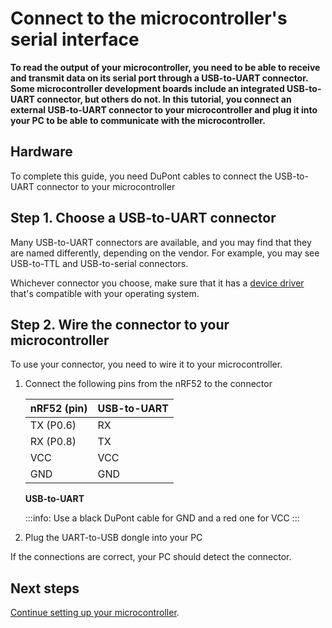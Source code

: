 # Connect to the microcontroller's serial interface

**To read the output of your microcontroller, you need to be able to receive and transmit data on its serial port through a USB-to-UART connector. Some microcontroller development boards include an integrated USB-to-UART connector, but others do not. In this tutorial, you connect an external USB-to-UART connector to your microcontroller and plug it into your PC to be able to communicate with the microcontroller.**

## Hardware

To complete this guide, you need DuPont cables to connect the USB-to-UART connector to your microcontroller

## Step 1. Choose a USB-to-UART connector

Many USB-to-UART connectors are available, and you may find that they are named differently, depending on the vendor. For example, you may see USB-to-TTL and USB-to-serial connectors.

Whichever connector you choose, make sure that it has a [device driver](https://en.wikipedia.org/wiki/Device_driver) that's compatible with your operating system.

## Step 2. Wire the connector to your microcontroller

To use your connector, you need to wire it to your microcontroller.

1. Connect the following pins from the nRF52 to the connector
    
    |    **nRF52 (pin)**   |    **USB-to-UART**  |
    |------------------|------------------|
    |    TX (P0.6)     |    RX            |
    |    RX (P0.8)     |    TX            |
    |    VCC           |    VCC           |
    |    GND           |    GND           |

    **USB-to-UART**

    :::info:
    Use a black DuPont cable for GND and a red one for VCC
    :::

2. Plug the UART-to-USB dongle into your PC

If the connections are correct, your PC should detect the connector.

## Next steps

[Continue setting up your microcontroller](../introduction/get-started.md#step-2-set-up-your-development-environment).